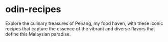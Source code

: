 # odin-recipes

Explore the culinary treasures of Penang, my food haven, with these iconic recipes that capture the essence of the vibrant and diverse flavors that define this Malaysian paradise.